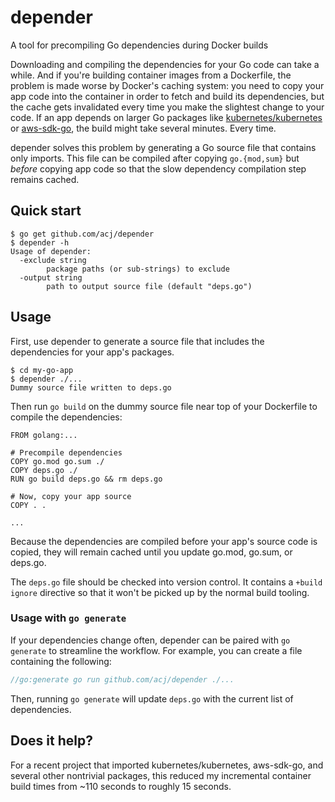 # depender

A tool for precompiling Go dependencies during Docker builds

Downloading and compiling the dependencies for your Go code can take a while. And if you're building container images from a Dockerfile, the problem is made worse by Docker's caching system: you need to copy your app code into the container in order to fetch and build its dependencies, but the cache gets invalidated every time you make the slightest change to your code. If an app depends on larger Go packages like [kubernetes/kubernetes](https://github.com/kubernetes/kubernetes) or [aws-sdk-go](https://github.com/aws/aws-sdk-go), the build might take several minutes. Every time.

depender solves this problem by generating a Go source file that contains only imports. This file can be compiled after copying `go.{mod,sum}` but _before_ copying app code so that the slow dependency compilation step remains cached.

## Quick start

```
$ go get github.com/acj/depender
$ depender -h
Usage of depender:
  -exclude string
        package paths (or sub-strings) to exclude
  -output string
        path to output source file (default "deps.go")

```

## Usage

First, use depender to generate a source file that includes the dependencies for your app's packages.

```
$ cd my-go-app
$ depender ./...
Dummy source file written to deps.go
```

Then run `go build` on the dummy source file near top of your Dockerfile to compile the dependencies:

```
FROM golang:...

# Precompile dependencies
COPY go.mod go.sum ./
COPY deps.go ./
RUN go build deps.go && rm deps.go

# Now, copy your app source
COPY . .

...
```

Because the dependencies are compiled before your app's source code is copied, they will remain cached until you update go.mod, go.sum, or deps.go.

The `deps.go` file should be checked into version control. It contains a `+build ignore` directive so that it won't be picked up by the normal build tooling.

### Usage with `go generate`

If your dependencies change often, depender can be paired with `go generate` to streamline the workflow. For example, you can create a file containing the following:

```go
//go:generate go run github.com/acj/depender ./...
```

Then, running `go generate` will update `deps.go` with the current list of dependencies.

## Does it help?

For a recent project that imported kubernetes/kubernetes, aws-sdk-go, and several other nontrivial packages, this reduced my incremental container build times from ~110 seconds to roughly 15 seconds.
